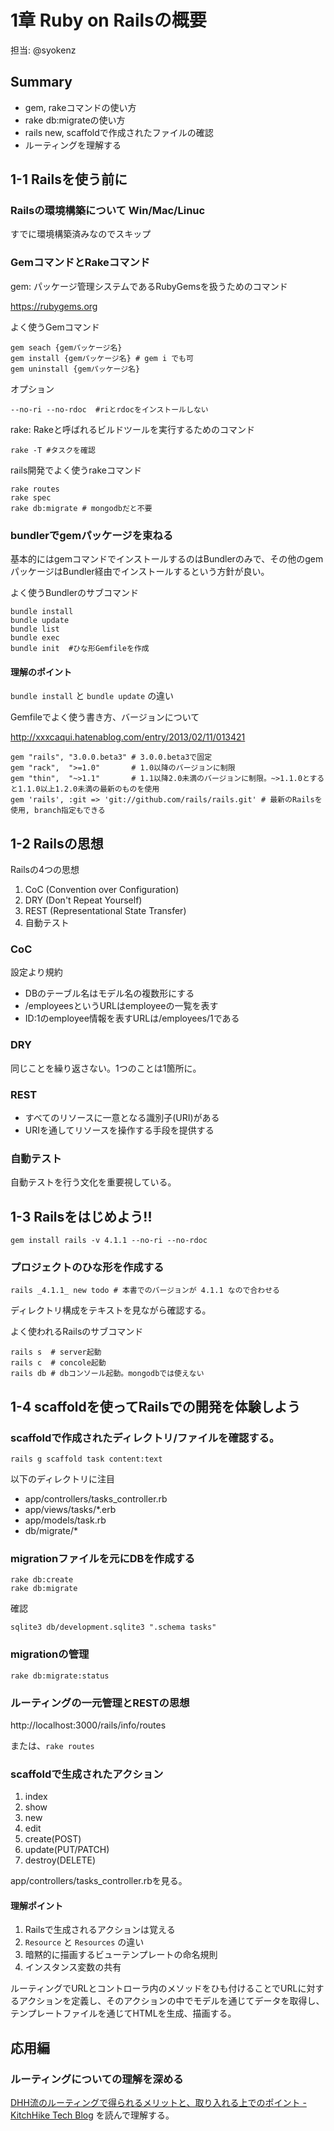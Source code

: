 # 1章 Ruby on Railsの概要

担当: @syokenz

## Summary

- gem, rakeコマンドの使い方
- rake db:migrateの使い方
- rails new, scaffoldで作成されたファイルの確認
- ルーティングを理解する

## 1-1 Railsを使う前に

### Railsの環境構築について Win/Mac/Linuc

すでに環境構築済みなのでスキップ

### GemコマンドとRakeコマンド

gem: パッケージ管理システムであるRubyGemsを扱うためのコマンド

https://rubygems.org

よく使うGemコマンド

```
gem seach {gemパッケージ名}
gem install {gemパッケージ名} # gem i でも可
gem uninstall {gemパッケージ名}
```

オプション

```
--no-ri --no-rdoc  #riとrdocをインストールしない
```

rake: Rakeと呼ばれるビルドツールを実行するためのコマンド

```
rake -T #タスクを確認
```

rails開発でよく使うrakeコマンド

```
rake routes
rake spec
rake db:migrate # mongodbだと不要
```

### bundlerでgemパッケージを束ねる

基本的にはgemコマンドでインストールするのはBundlerのみで、その他のgemパッケージはBundler経由でインストールするという方針が良い。

よく使うBundlerのサブコマンド

```
bundle install
bundle update
bundle list
bundle exec
bundle init  #ひな形Gemfileを作成
```

#### 理解のポイント

`bundle install` と `bundle update` の違い

Gemfileでよく使う書き方、バージョンについて

http://xxxcaqui.hatenablog.com/entry/2013/02/11/013421

```
gem "rails", "3.0.0.beta3" # 3.0.0.beta3で固定
gem "rack",  ">=1.0"       # 1.0以降のバージョンに制限
gem "thin",  "~>1.1"       # 1.1以降2.0未満のバージョンに制限。~>1.1.0とすると1.1.0以上1.2.0未満の最新のものを使用
gem 'rails', :git => 'git://github.com/rails/rails.git' # 最新のRailsを使用, branch指定もできる
```

## 1-2 Railsの思想

Railsの4つの思想

1. CoC (Convention over Configuration)
1. DRY (Don't Repeat Yourself)
1. REST (Representational State Transfer)
1. 自動テスト

### CoC

設定より規約

- DBのテーブル名はモデル名の複数形にする
- /employeesというURLはemployeeの一覧を表す
- ID:1のemployee情報を表すURLは/employees/1である


### DRY

同じことを繰り返さない。1つのことは1箇所に。

### REST

- すべてのリソースに一意となる識別子(URI)がある
- URIを通してリソースを操作する手段を提供する

### 自動テスト

自動テストを行う文化を重要視している。


## 1-3 Railsをはじめよう!!

```
gem install rails -v 4.1.1 --no-ri --no-rdoc
```

### プロジェクトのひな形を作成する

```
rails _4.1.1_ new todo # 本書でのバージョンが 4.1.1 なので合わせる
```

ディレクトリ構成をテキストを見ながら確認する。

よく使われるRailsのサブコマンド

```
rails s  # server起動
rails c  # concole起動
rails db # dbコンソール起動。mongodbでは使えない
```

## 1-4 scaffoldを使ってRailsでの開発を体験しよう

### scaffoldで作成されたディレクトリ/ファイルを確認する。

```
rails g scaffold task content:text
```

以下のディレクトリに注目

- app/controllers/tasks_controller.rb
- app/views/tasks/*.erb
- app/models/task.rb
- db/migrate/*


### migrationファイルを元にDBを作成する

```
rake db:create
rake db:migrate
```

確認

```
sqlite3 db/development.sqlite3 ".schema tasks"
```

### migrationの管理


```
rake db:migrate:status
```


### ルーティングの一元管理とRESTの思想

http://localhost:3000/rails/info/routes

または、`rake routes`


### scaffoldで生成されたアクション

1. index
1. show
1. new
1. edit
1. create(POST)
1. update(PUT/PATCH)
1. destroy(DELETE)

app/controllers/tasks_controller.rbを見る。

#### 理解ポイント

1. Railsで生成されるアクションは覚える
1. `Resource` と `Resources` の違い
1. 暗黙的に描画するビューテンプレートの命名規則
1. インスタンス変数の共有


ルーティングでURLとコントローラ内のメソッドをひも付けることでURLに対するアクションを定義し、そのアクションの中でモデルを通じてデータを取得し、テンプレートファイルを通じてHTMLを生成、描画する。


## 応用編

### ルーティングについての理解を深める

[DHH流のルーティングで得られるメリットと、取り入れる上でのポイント - KitchHike Tech Blog](http://tech.kitchhike.com/entry/2017/03/07/190739) を読んで理解する。

